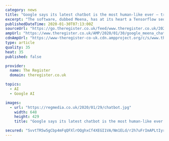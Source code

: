 ```yaml
---
category: news
title: "Google says its latest chatbot is the most human-like ever – trained on our species' best works: 341GB of social media"
excerpt: "The software, dubbed Meena, has at its heart a Tensorflow seq2seq model containing conversations encoded as streams of vectors that are transformed back into text to form replies when the thing is spoken to by a person. You give it a prompt as input, it says stuff back that, hopefully, is relevant. The fact it's trained on human discussions and ..."
publishedDateTime: 2020-01-30T07:13:00Z
sourceUrl: "https://go.theregister.co.uk/feed/www.theregister.co.uk/2020/01/30/google_meena_chatbot/"
ampUrl: "https://www.theregister.co.uk/AMP/2020/01/30/google_meena_chatbot/"
cdnAmpUrl: "https://www-theregister-co-uk.cdn.ampproject.org/c/s/www.theregister.co.uk/AMP/2020/01/30/google_meena_chatbot/"
type: article
quality: 35
heat: 35
published: false

provider:
  name: The Register
  domain: theregister.co.uk

topics:
  - AI
  - Google AI

images:
  - url: "https://regmedia.co.uk/2020/01/29/chatbot.jpg"
    width: 648
    height: 429
    title: "Google says its latest chatbot is the most human-like ever – trained on our species' best works: 341GB of social media"

secured: "SvvtTR5w5gCbp4mFqQFXlrOQghxCf4XEGI1VA/Nm1ELd/r2h7uFrImAPLtIyrefC1HKfk8Wwc/85z419rozxtsHlkGZIecxpphTqhU/BJq1cDki3trgo5j+o+QMnxAiKadxQJO/t+B9rkkltwytlAsHO3bkcLxfTmh5fBpnmcxlLmdjbLyuuon1nWAI+ObRQG03xGAwmZwPmJD3y+puCnk6XlxgFkpfMwgo3bi3/5qd3q5uhVrBB5fTffwDb1ALmuCPG4kwJr+Cdtd38aDpSp+/delOsgUS6oKT7L7hnbCFuVvSuDWQohxm32XNigAjkoKsX4WjoBeWeXHgLefivhGXLa07hnLvFbBB2mqhGscau8ssjyLNUzNYfDJ+Dr8/smW4mI3flqVHLVKAmqcX/BuPwDqyqlw+5iFGMwJqdQqH9UgpUjBMIbW3sVoTlOnOzKsqwuxR0i1iREBVZBCy1RnBJbhH52DoGuAFEB1JJUqo=;36Qomzqe0gcL3EHqs5ZbBA=="
---
```


